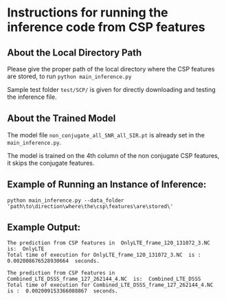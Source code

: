 # Instructions for running the inference code from CSP features

## About the Local Directory Path
Please give the proper path of the local directory where the CSP features are stored, to run `python main_inference.py`

Sample test folder `test/SCP/` is given for directly downloading and testing the inference file. 

## About the Trained Model
The model file `non_conjugate_all_SNR_all_SIR.pt` is already set in the `main_inference.py`.

The model is trained on the 4th column of the non conjugate CSP features, it skips the conjugate features. 

## Example of Running an Instance of Inference:
~~~
python main_inference.py --data_folder 'path\to\direction\where\the\csp\features\are\stored\'
~~~

## Example Output:
~~~
The prediction from CSP features in  OnlyLTE_frame_120_131072_3.NC  is:  OnlyLTE
Total time of execution for OnlyLTE_frame_120_131072_3.NC  is :  0.002008676528930664  seconds.

The prediction from CSP features in  Combined_LTE_DSSS_frame_127_262144_4.NC  is:  Combined_LTE_DSSS
Total time of execution for Combined_LTE_DSSS_frame_127_262144_4.NC  is :  0.002009153366088867  seconds.
~~~


